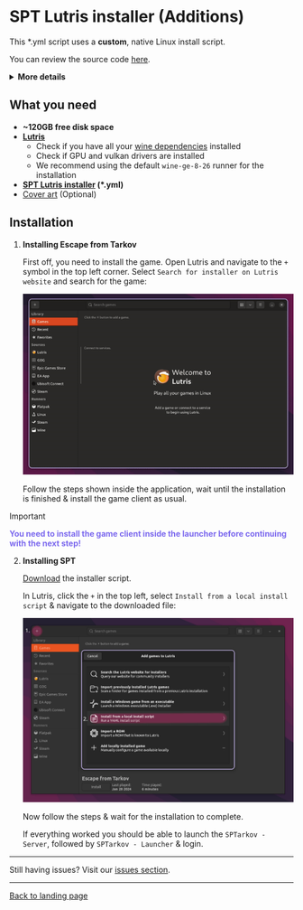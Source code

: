 
# SPT Lutris installer (Additions)


This *.yml script uses a **custom**, native Linux install script.

You can review the source code [here](../../installers/spt-linux-additions).

<details>

**<summary>More details</summary>**

### Why using a custom installer script?

The initial reason for writting the script was to work around issues with the official `SPTInstaller` running through Wine.

There is a bug in most common Wine runners used by `Lutris` or `Bottles` that is causing the patching process to fail randomly. To work around this, the user needs to manually install a custom Wine runner in Lutris and use it globally for the installation.

To get rid of this extra step and also improve on stability and usability, we began experimenting with patching game files on our own using `xdelta3` and the patch files included in the official patcher archive. Later, a custom installation script has been written as well.

### What are the advantages?

- Faster, more stable installation process
- Additional features, e.g.:
    - Native installer & patcher in a single script
    - Support for [reflinking](https://btrfs.readthedocs.io/en/latest/Reflink.html) on supported filesystems (e.g. btrfs)
    - Reinstall mode - creates a backup of user files and reinstalls the latest SPT version
    - **WIP**: Create & restore user backups using CLI commands

### What about disadvantages?

- No standalone GUI - you either have to use the Lutris installer or the CLI to interact with the script.
- No official support on Discord or elsewhere by the mod developers

</details>

## What you need

- **~120GB free disk space**
- **[Lutris](https://lutris.net/downloads)**
    - Check if you have all your [wine dependencies](https://github.com/lutris/docs/blob/master/WineDependencies.md) installed
    - Check if GPU and vulkan drivers are installed
    - We recommend using the default `wine-ge-8-26` runner for the installation
- **[SPT Lutris installer](../../installers/lutris-installer-additions.yml) (*.yml)**
- [Cover art](../../docs/lutris/cover_art.md) (Optional)
    

## Installation

1. **Installing Escape from Tarkov**

    First off, you need to install the game. Open Lutris and navigate to the `+` symbol in the top left corner. Select `Search for installer on Lutris website` and search for the game:

    <img src="../../media/lutris/tarkov.gif" width="580">

    Follow the steps shown inside the application, wait until the installation is finished & install the game client as usual.

> [!IMPORTANT]
> <span style="color:mediumslateblue">**You need to install the game client inside the launcher before continuing with the next step!**


2. **Installing SPT**

    [Download](../../installers/lutris-installer-additions.yml) the installer script.

    In Lutris, click the `+` in the top left, select `Install from a local install script` & navigate to the downloaded file:

    <img src="../../media/lutris/install_script.jpg" alt="drawing" width="580"/>

    Now follow the steps & wait for the installation to complete.

    If everything worked you should be able to launch the `SPTarkov - Server`, followed by `SPTarkov - Launcher` & login.

***
Still having issues? Visit our [issues section](../../docs/issues.md).

***
[Back to landing page](../../README.md)